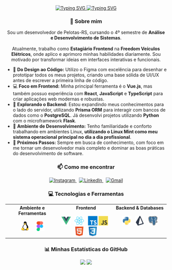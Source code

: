 <div align="center">
  <a href="https://git.io/typing-svg">
    <img src="https://readme-typing-svg.herokuapp.com?font=Space+Grotesk&size=40&pause=1000&color=FFFFFF&center=true&vCenter=true&width=570&lines=Oi%2C+eu+sou+o+Gustavo!;Sou+Desenvolvedor+Frontend.#gh-dark-mode-only" alt="Typing SVG" />
    <img src="https://readme-typing-svg.herokuapp.com?font=Space+Grotesk&size=40&pause=1000&color=010101&center=true&vCenter=true&width=570&lines=Oi%2C+eu+sou+o+Gustavo!;Sou+Desenvolvedor+Frontend.#gh-light-mode-only" alt="Typing SVG" />
  </a>
</div>

<h3 align="center"><strong>🚀 Sobre mim</strong></h3>

<p align="center">
  Sou um desenvolvedor de Pelotas-RS, cursando o 4º semestre de <b>Análise e Desenvolvimento de Sistemas</b>. 
  <br><br>
  Atualmente, trabalho como <b>Estagiário Frontend</b> na <b>Freedom Veículos Elétricos</b>, onde aplico e aprimoro minhas habilidades diariamente. Sou motivado por transformar ideias em interfaces interativas e funcionais.
</p>

- 🎨 **Do Design ao Código:** Utilizo o Figma com excelência para desenhar e prototipar todos os meus projetos, criando uma base sólida de UI/UX antes de escrever a primeira linha de código.
- 💻 **Foco em Frontend:** Minha principal ferramenta é o **Vue.js**, mas também possuo experiência com **React**, **JavaScript** e **TypeScript** para criar aplicações web modernas e robustas.
- 🧠 **Explorando o Backend:** Estou expandindo meus conhecimentos para o lado do servidor, utilizando **Prisma ORM** para interagir com bancos de dados como o **PostgreSQL**. Já desenvolvi projetos utilizando **Python** com o microframework **Flask**.
- 🐧 **Ambiente de Desenvolvimento:** Tenho familiaridade e conforto trabalhando em ambientes Linux, **utilizando o Linux Mint como meu sistema operacional principal no dia a dia profissional**.
- 🚀 **Próximos Passos:** Sempre em busca de conhecimento, com foco em me tornar um desenvolvedor mais completo e dominar as boas práticas do desenvolvimento de software.

<h3 align="center"><strong>📫 Como me encontrar</strong></h3>

<p align="center">
  <a href="https://instagram.com/gustavokirst_" target="_blank">
    <img src="https://img.shields.io/badge/Instagram-E4405F?style=for-the-badge&logo=instagram&logoColor=white" alt="Instagram"/>
  </a>
  &nbsp;
  <a href="www.linkedin.com/in/gustavo-kirst" target="_blank">
    <img src="https://img.shields.io/badge/LinkedIn-0A66C2?style=for-the-badge&logo=linkedin&logoColor=white" alt="LinkedIn"/>
  </a>
  &nbsp;
  <a href="mailto:kirst.gustavo@gmail.com" target="_blank">
    <img src="https://img.shields.io/badge/Gmail-D14836?style=for-the-badge&logo=gmail&logoColor=white" alt="Gmail"/>
  </a>
</p>

<h3 align="center"><strong>💻 Tecnologias e Ferramentas</strong></h3>

<div align="center">
  <table border="0" cellpadding="10" cellspacing="0">
    <tr valign="top">
      <td width="33%">
        <div align="center">
          <strong>Ambiente e Ferramentas</strong><br><br>
          <img src="https://raw.githubusercontent.com/devicons/devicon/refs/heads/master/icons/linux/linux-original.svg" height="30" alt="Linux logo"/>
          &nbsp;&nbsp;
          <img src="https://raw.githubusercontent.com/devicons/devicon/refs/heads/master/icons/figma/figma-original.svg" height="30" alt="Figma logo"/>
        </div>
      </td>
      <td width="33%">
        <div align="center">
          <strong>Frontend</strong><br><br>
          <img src="https://raw.githubusercontent.com/devicons/devicon/master/icons/vuejs/vuejs-original.svg" height="30" alt="Vue logo"/>
          &nbsp;
          <img src="https://raw.githubusercontent.com/devicons/devicon/master/icons/react/react-original.svg" height="30" alt="React logo"/>
          &nbsp;
          <img src="https://raw.githubusercontent.com/devicons/devicon/master/icons/typescript/typescript-original.svg" height="30" alt="TypeScript logo"/>
          <img src="https://raw.githubusercontent.com/devicons/devicon/master/icons/javascript/javascript-original.svg" height="30" alt="JavaScript logo"/>
          &nbsp;
          <img src="https://raw.githubusercontent.com/devicons/devicon/master/icons/html5/html5-original.svg" height="30" alt="HTML5 logo"/>
          &nbsp;
          <img src="https://raw.githubusercontent.com/devicons/devicon/master/icons/css3/css3-original.svg" height="30" alt="CSS3 logo"/>
        </div>
      </td>
      <td width="33%">
        <div align="center">
          <strong>Backend & Databases</strong><br><br>
          <img src="https://raw.githubusercontent.com/devicons/devicon/master/icons/python/python-original.svg" height="30" alt="Python logo"/>
          &nbsp;
          <img src="https://raw.githubusercontent.com/devicons/devicon/refs/heads/master/icons/prisma/prisma-original.svg" height="30" alt="Prisma logo"/>
          &nbsp;
          <img src="https://raw.githubusercontent.com/devicons/devicon/refs/heads/master/icons/postgresql/postgresql-original.svg" height="30" alt="Postgres logo"/>
        </div>
      </td>
    </tr>
  </table>
</div>

<h3 align="center"><strong>📊 Minhas Estatísticas do GitHub</strong></h3>

<div align="center">
  <img height="180em" src="https://github-readme-stats.vercel.app/api?username=gustavo-kirst&show_icons=true&theme=dracula&include_all_commits=true&count_private=true"/>
  <img height="170em" src="https://github-readme-streak-stats.herokuapp.com/?user=gustavo-kirst&theme=dracula"/>
</div>
